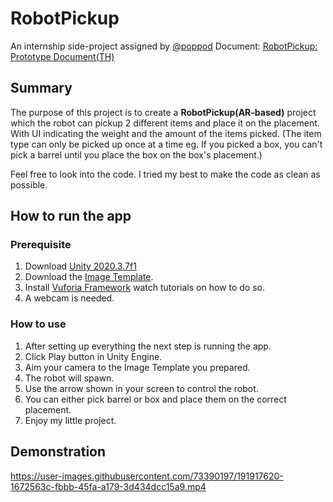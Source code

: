 # RobotPickup

An internship side-project assigned by [@poppod]
Document: [RobotPickup: Prototype Document(TH)]

## Summary
The purpose of this project is to create a **RobotPickup(AR-based)** project which the robot can pickup 2 different items and place it on the placement. With UI indicating the weight and the amount of the items picked. (The item type can only be picked up once at a time eg. If you picked a box, you can't pick a barrel until you place the box on the box's placement.)

Feel free to look into the code. I tried my best to make the code as clean as possible.

## How to run the app
### Prerequisite
1. Download [Unity 2020.3.7f1]
2. Download the [Image Template].
3. Install [Vuforia Framework] watch tutorials on how to do so.
4. A webcam is needed.
### How to use
1. After setting up everything the next step is running the app.
2. Click Play button in Unity Engine.
3. Aim your camera to the Image Template you prepared.
4. The robot will spawn.
5. Use the arrow shown in your screen to control the robot.
6. You can either pick barrel or box and place them on the correct placement.
7. Enjoy my little project.

## Demonstration


https://user-images.githubusercontent.com/73390197/191917620-1672563c-fbbb-45fa-a179-3d434dcc15a9.mp4


[RobotPickup: Prototype Document(TH)]: https://docs.google.com/document/d/1vZPOcm1Ly8YszDtS-pH8uEq90Kt5Swp_eQc8RVU1uKw/
[@poppod]: https://github.com/poppod
[Vuforia Framework]: https://library.vuforia.com/
[Unity 2020.3.7f1]: https://unity3d.com/get-unity/download/archive
[Image Template]: https://i.imgur.com/XgT8CWd.jpg
